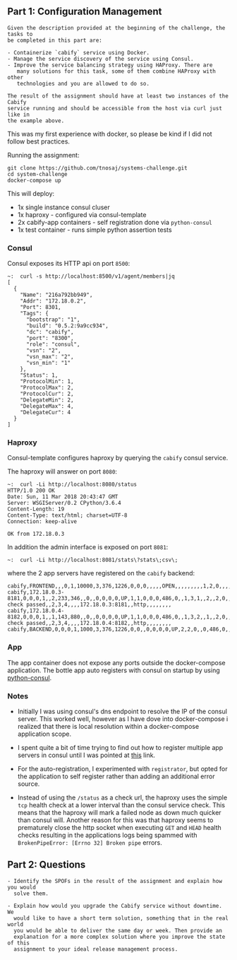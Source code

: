 ## Part 1: Configuration Management
```
Given the description provided at the beginning of the challenge, the tasks to
be completed in this part are:

- Containerize `cabify` service using Docker.
- Manage the service discovery of the service using Consul.
- Improve the service balancing strategy using HAProxy. There are
   many solutions for this task, some of them combine HAProxy with other
   technologies and you are allowed to do so.

The result of the assignment should have at least two instances of the Cabify
service running and should be accessible from the host via curl just like in
the example above.
```

This was my first experience with docker, so please be kind if I did not 
follow best practices.

Running the assignment:
```
git clone https://github.com/tnosaj/systems-challenge.git
cd system-challenge
docker-compose up
```
This will deploy:
- 1x single instance consul cluser
- 1x haproxy - configured via consul-template
- 2x cabify-app containers - self registration done via `python-consul`
- 1x test container - runs simple python assertion tests

### Consul
Consul exposes its HTTP api on port `8500`:
```
~:  curl -s http://localhost:8500/v1/agent/members|jq
[
  {
    "Name": "216a792bb949",
    "Addr": "172.18.0.2",
    "Port": 8301,
    "Tags": {
      "bootstrap": "1",
      "build": "0.5.2:9a9cc934",
      "dc": "cabify",
      "port": "8300",
      "role": "consul",
      "vsn": "2",
      "vsn_max": "2",
      "vsn_min": "1"
    },
    "Status": 1,
    "ProtocolMin": 1,
    "ProtocolMax": 2,
    "ProtocolCur": 2,
    "DelegateMin": 2,
    "DelegateMax": 4,
    "DelegateCur": 4
  }
]
```

### Haproxy
Consul-template configures haproxy by querying the `cabify` consul service.

The haproxy will answer on port `8080`:
```
~:  curl -Li http://localhost:8080/status
HTTP/1.0 200 OK
Date: Sun, 11 Mar 2018 20:43:47 GMT
Server: WSGIServer/0.2 CPython/3.6.4
Content-Length: 19
Content-Type: text/html; charset=UTF-8
Connection: keep-alive

OK from 172.18.0.3
```
In addition the admin interface is exposed on port `8081`:
```
~:  curl -Li http://localhost:8081/stats\?stats\;csv\;
```
where the 2 app servers have registered on the `cabify` backend:
```
cabify,FRONTEND,,,0,1,10000,3,376,1226,0,0,0,,,,,OPEN,,,,,,,,,1,2,0,,,,0,0,0,2,,,,0,2,0,1,0,0,,0,2,3,,,0,0,0,0,,,,,,,,,,,,,,,,,,,,,http,,0,2,3,0,0,0,
cabify,172.18.0.3-8181,0,0,0,1,,2,233,346,,0,,0,0,0,0,UP,1,1,0,0,0,486,0,,1,3,1,,2,,2,0,,1,L4OK,,0,0,2,0,0,0,0,,,,,0,0,,,,,309,,,0,0,1,1,,,,Layer4 check passed,,2,3,4,,,,172.18.0.3:8181,,http,,,,,,,,
cabify,172.18.0.4-8182,0,0,0,1,,1,143,880,,0,,0,0,0,0,UP,1,1,0,0,0,486,0,,1,3,2,,1,,2,0,,1,L4OK,,0,0,0,0,1,0,0,,,,,0,0,,,,,484,,,0,0,1,1,,,,Layer4 check passed,,2,3,4,,,,172.18.0.4:8182,,http,,,,,,,,
cabify,BACKEND,0,0,0,1,1000,3,376,1226,0,0,,0,0,0,0,UP,2,2,0,,0,486,0,,1,3,0,,3,,1,0,,2,,,,0,2,0,1,0,0,,,,3,0,0,0,0,0,0,309,,,0,0,1,1,,,,,,,,,,,,,,http,roundrobin,,,,,,,
```

### App
The app container does not expose any ports outside the docker-compose 
application. The bottle app auto registers with consul on startup by 
using [python-consul](https://python-consul.readthedocs.io/en/latest/).


### Notes
- Initially I was using consul's dns endpoint to resolve the IP of the 
consul server. This worked well, however as I have dove into docker-compose 
i realized that there is local resolution within a docker-compose 
application scope.

- I spent quite a bit of time trying to find out how to register multiple 
app servers in consul until I was pointed at 
[this](https://github.com/hashicorp/consul/issues/1659#issuecomment-320854604)
link.

- For the auto-registration, I experimented with `registrator`, but opted 
for the application to self register rather than adding an additional error 
source.

- Instead of using the `/status` as a check url, the haproxy uses the simple 
`tcp` health check at a lower interval than the consul service check. This 
means that the haproxy will mark a failed node as down much quicker than 
consul will. Another reason for this was that haproxy seems to prematurely 
close the http socket when executing `GET` and `HEAD` health checks resulting 
in the applications logs being spammed with `BrokenPipeError: [Errno 32] Broken pipe` 
errors.


## Part 2: Questions

```
- Identify the SPOFs in the result of the assignment and explain how you would
  solve them.
```
  

  
```
- Explain how would you upgrade the Cabify service without downtime. We
  would like to have a short term solution, something that in the real world
  you would be able to deliver the same day or week. Then provide an
  explanation for a more complex solution where you improve the state of this
  assignment to your ideal release management process.
```
